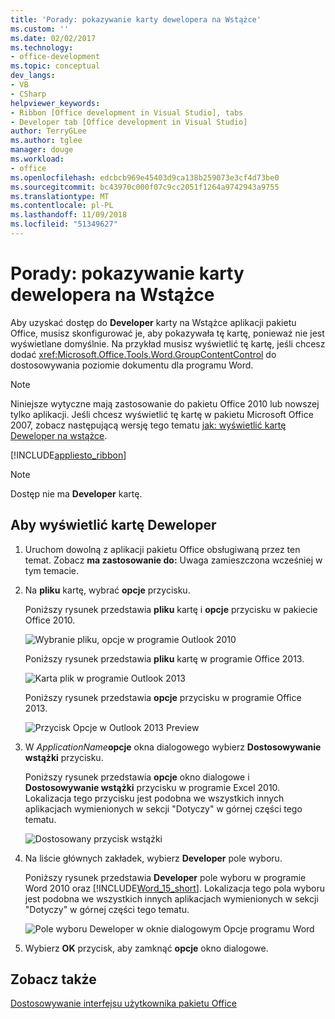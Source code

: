 ```yaml
---
title: 'Porady: pokazywanie karty dewelopera na Wstążce'
ms.custom: ''
ms.date: 02/02/2017
ms.technology:
- office-development
ms.topic: conceptual
dev_langs:
- VB
- CSharp
helpviewer_keywords:
- Ribbon [Office development in Visual Studio], tabs
- Developer tab [Office development in Visual Studio]
author: TerryGLee
ms.author: tglee
manager: douge
ms.workload:
- office
ms.openlocfilehash: edcbcb969e45403d9ca138b259073e3cf4d73be0
ms.sourcegitcommit: bc43970c000f07c9cc2051f1264a9742943a9755
ms.translationtype: MT
ms.contentlocale: pl-PL
ms.lasthandoff: 11/09/2018
ms.locfileid: "51349627"
---
```

# <a name="how-to-show-the-developer-tab-on-the-ribbon"></a>Porady: pokazywanie karty dewelopera na Wstążce
  Aby uzyskać dostęp do **Developer** karty na Wstążce aplikacji pakietu Office, musisz skonfigurować je, aby pokazywała tę kartę, ponieważ nie jest wyświetlane domyślnie. Na przykład musisz wyświetlić tę kartę, jeśli chcesz dodać <xref:Microsoft.Office.Tools.Word.GroupContentControl> do dostosowywania poziomie dokumentu dla programu Word.  
  
> [!NOTE]  
>  Niniejsze wytyczne mają zastosowanie do pakietu Office 2010 lub nowszej tylko aplikacji. Jeśli chcesz wyświetlić tę kartę w pakietu Microsoft Office 2007, zobacz następującą wersję tego tematu [jak: wyświetlić kartę Deweloper na wstążce](https://web.archive.org/web/20140303033431/msdn.microsoft.com/library/bb608625(v=vs.90).aspx
).  
  
 [!INCLUDE[appliesto_ribbon](../vsto/includes/appliesto-ribbon-md.md)]  
  
> [!NOTE]  
>  Dostęp nie ma **Developer** kartę.  
  
## <a name="to-show-the-developer-tab"></a>Aby wyświetlić kartę Deweloper  
  
1.  Uruchom dowolną z aplikacji pakietu Office obsługiwaną przez ten temat. Zobacz **ma zastosowanie do:** Uwaga zamieszczona wcześniej w tym temacie.  
  
2.  Na **pliku** kartę, wybrać **opcje** przycisku.  
  
     Poniższy rysunek przedstawia **pliku** kartę i **opcje** przycisku w pakiecie Office 2010.  
  
     ![Wybranie pliku, opcje w programie Outlook 2010](../vsto/media/vsto-office-file-tab.png "wybranie pliku, opcje w programie Outlook 2010")  
  
     Poniższy rysunek przedstawia **pliku** kartę w programie Office 2013.  
  
     ![Karta plik w programie Outlook 2013](../vsto/media/vsto-office2013-filetab.png "karta plik w programie Outlook 2013")  
  
     Poniższy rysunek przedstawia **opcje** przycisku w programie Office 2013.  
  
     ![Przycisk Opcje w Outlook 2013 Preview](../vsto/media/vsto-office2013-optionsbutton.png "przycisk Opcje w Outlook 2013 Preview")  
  
3.  W _ApplicationName_**opcje** okna dialogowego wybierz **Dostosowywanie wstążki** przycisku.  
  
     Poniższy rysunek przedstawia **opcje** okno dialogowe i **Dostosowywanie wstążki** przycisku w programie Excel 2010. Lokalizacja tego przycisku jest podobna we wszystkich innych aplikacjach wymienionych w sekcji "Dotyczy" w górnej części tego tematu.  
  
     ![Dostosowany przycisk wstążki](../vsto/media/vsto-office2010-customizeribbonbutton.png "dostosowany przycisk wstążki")  
  
4.  Na liście głównych zakładek, wybierz **Developer** pole wyboru.  
  
     Poniższy rysunek przedstawia **Developer** pole wyboru w programie Word 2010 oraz [!INCLUDE[Word_15_short](../vsto/includes/word-15-short-md.md)]. Lokalizacja tego pola wyboru jest podobna we wszystkich innych aplikacjach wymienionych w sekcji "Dotyczy" w górnej części tego tematu.  
  
     ![Pole wyboru Deweloper w oknie dialogowym Opcje programu Word](../vsto/media/vsto-office2010-developercheckbox.png "pole wyboru Deweloper w oknie dialogowym Opcje programu Word")  
  
5.  Wybierz **OK** przycisk, aby zamknąć **opcje** okno dialogowe.  
  
## <a name="see-also"></a>Zobacz także  
 [Dostosowywanie interfejsu użytkownika pakietu Office](../vsto/office-ui-customization.md)  
  
  